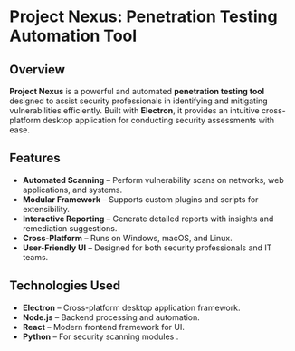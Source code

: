 # Project Nexus: Penetration Testing Automation Tool

## Overview
**Project Nexus** is a powerful and automated **penetration testing tool** designed to assist security professionals in identifying and mitigating vulnerabilities efficiently. Built with **Electron**, it provides an intuitive cross-platform desktop application for conducting security assessments with ease.

## Features
- **Automated Scanning** – Perform vulnerability scans on networks, web applications, and systems.  
- **Modular Framework** – Supports custom plugins and scripts for extensibility.  
- **Interactive Reporting** – Generate detailed reports with insights and remediation suggestions.  
- **Cross-Platform** – Runs on Windows, macOS, and Linux.  
- **User-Friendly UI** – Designed for both security professionals and IT teams.  

## Technologies Used
- **Electron** – Cross-platform desktop application framework.  
- **Node.js** – Backend processing and automation.  
- **React**  – Modern frontend framework for UI.  
- **Python** – For security scanning modules .  
